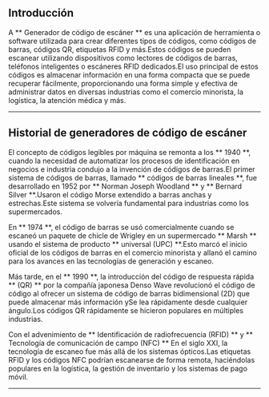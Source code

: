 ## Introducción
A ** Generador de código de escáner ** es una aplicación de herramienta o software utilizada para crear diferentes tipos de códigos, como códigos de barras, códigos QR, etiquetas RFID y más.Estos códigos se pueden escanear utilizando dispositivos como lectores de códigos de barras, teléfonos inteligentes o escáneres RFID dedicados.El uso principal de estos códigos es almacenar información en una forma compacta que se puede recuperar fácilmente, proporcionando una forma simple y efectiva de administrar datos en diversas industrias como el comercio minorista, la logística, la atención médica y más.

---

## Historial de generadores de código de escáner

El concepto de códigos legibles por máquina se remonta a los ** 1940 **, cuando la necesidad de automatizar los procesos de identificación en negocios e industria condujo a la invención de códigos de barras.El primer sistema de códigos de barras, llamado ** códigos de barras lineales **, fue desarrollado en 1952 por ** Norman Joseph Woodland ** y ** Bernard Silver **.Usaron el código Morse extendido a barras anchas y estrechas.Este sistema se volvería fundamental para industrias como los supermercados.

En ** 1974 **, el código de barras se usó comercialmente cuando se escaneó un paquete de chicle de Wrigley en un supermercado ** Marsh ** usando el sistema de producto ** universal (UPC) **.Esto marcó el inicio oficial de los códigos de barras en el comercio minorista y allanó el camino para los avances en las tecnologías de generación y escaneo.

Más tarde, en el ** 1990 **, la introducción del código de respuesta rápida ** (QR) ** por la compañía japonesa Denso Wave revolucionó el código de código al ofrecer un sistema de código de barras bidimensional (2D) que puede almacenar más información ySe lea rápidamente desde cualquier ángulo.Los códigos QR rápidamente se hicieron populares en múltiples industrias.

Con el advenimiento de ** Identificación de radiofrecuencia (RFID) ** y ** Tecnología de comunicación de campo (NFC) ** En el siglo XXI, la tecnología de escaneo fue más allá de los sistemas ópticos.Las etiquetas RFID y los códigos NFC podrían escanearse de forma remota, haciéndolas populares en la logística, la gestión de inventario y los sistemas de pago móvil.

---